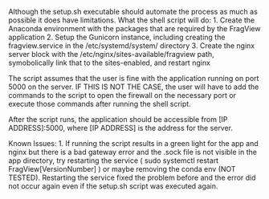 Although the setup.sh executable should automate the process as much as possible it does have limitations.
What the shell script will do:
    1. Create the Anaconda environment with the packages that are required by the FragView application
    2. Setup the Gunicorn instance, including creating the fragview.service in the /etc/systemd/system/
        directory
    3. Create the nginx server block with the /etc/nginx/sites-available/fragview path, symobolically
        link that to the sites-enabled, and restart nginx

The script assumes that the user is fine with the application running on port 5000 on the server.
IF THIS IS NOT THE CASE, the user will have to add the commands to the script to open the firewall
on the necessary port or execute those commands after running the shell script.

After the script runs, the application should be accessible from [IP ADDRESS]:5000, where [IP ADDRESS] is
the address for the server.

Known Issues:
    1. If running the script results in a green light for the app and nginx but there is a bad gateway
        error and the .sock file is not visible in the app directory, try restarting the service 
        (   sudo systemctl restart FragView[VersionNumber]  )
        or maybe removing the conda env (NOT TESTED). Restarting the service fixed the problem before
        and the error did not occur again even if the setup.sh script was executed again.
